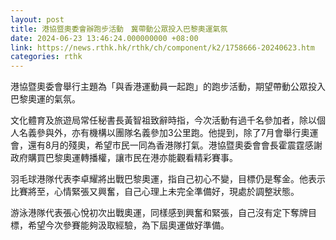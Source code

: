 ```yaml
---
layout: post
title: 港協暨奧委會辦跑步活動　冀帶動公眾投入巴黎奧運氣氛
date: 2024-06-23 13:46:24.000000000 +08:00
link: https://news.rthk.hk/rthk/ch/component/k2/1758666-20240623.htm
categories: rthk
---
```


港協暨奧委會舉行主題為「與香港運動員一起跑」的跑步活動，期望帶動公眾投入巴黎奧運的氣氛。

文化體育及旅遊局常任秘書長黃智祖致辭時指，今次活動有過千名參加者，除以個人名義參與外，亦有機構以團隊名義參加3公里跑。他提到，除了7月會舉行奧運會，還有8月的殘奧，希望市民一同為香港隊打氣。港協暨奧委會會長霍震霆感謝政府購買巴黎奧運轉播權，讓市民在港亦能觀看精彩賽事。

羽毛球港隊代表李卓耀將出戰巴黎奧運，指自己初心不變，目標仍是奪金。他表示比賽將至，心情緊張又興奮，自己心理上未完全準備好，現處於調整狀態。

游泳港隊代表張心悅初次出戰奧運，同樣感到興奮和緊張，自己沒有定下奪牌目標，希望今次參賽能夠汲取經驗，為下屆奧運做好準備。
